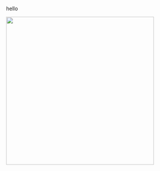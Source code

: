 hello

<img src="https://wakatime.com/share/@e5472b79-ea15-479a-81fd-4ff225882a49/ffd33cb3-080f-4340-bb32-54aedf5c7dc6.svg" width="400"/>
